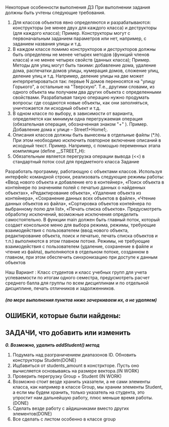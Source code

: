 Некоторые особенности выполнения ДЗ
При выполнении задания должны быть учтены следующие требования.
1. Для классов объектов явно определяются и разрабатываются: конструкторы (не менее двух для каждого класса) и деструкторы (для каждого класса);
   Пример. Конструкторы могут с первоначальным заданием параметров или нет, например,
   с заданием названия улицы и т.д.
2. В каждом классе помимо конструкторов и деструкторов должны быть определены не
   менее четырех методов (функций членов класса) и не менее четырех свойств (данных класса);
   Пример. Методы для улиц могут быть такими: добавление дома, удаление дома, распечатки домов улицы, нумерация домов, сложение улиц, деление улиц и т.д. Например,
   деление улицы на две может интерпретироваться так: первые N домов переносятся на
   "улицу Горького", а остальные на "Тверскую". Т.е., другими словами, из одного объекта
   мы получаем два других объекта с определенными свойствами. Разрабатывая такую операцию нужно продумать вопросы: где создаются новые объекты, как они заполняться,
   уничтожается ли исходный объект и т.д.
3. В одном классе по выбору, в зависимости от варианта, определяется как минимум
   одна перегружаемая операция (обязательная операция, обозначенная знаком "+" ).
   Пример. Добавление дома к улице – Street1+Home1;.
4. Описания классов должны быть вынесены в отдельные файлы (*.h). При этом необходимо исключить повторное включение описаний в исходный текст.
   Пример. Например, с помощью переменных этапа компиляции (define __STREET_H):
5. Обязательным является перегрузка операции вывода (<<) в стандартный поток cout
   для предметного класса
   Задание
   


Разработать программу, работающую с объектами классов. Используя интерфейс
   командной строки, реализовать следующие режимы работы: «Ввод нового объекта и добавление его в контейнер», «Поиск объекта в контейнере по значениям полей с печатью
   данных о найденных объектах», «Редактирование объекта», «Удаление объекта из контейнера», «Сохранение данных всех объектов в файле», «Чтение данных объектов из
   файла», «Сортировка объектов контейнера по выбранному полю для list», «Печать списка
   объектов». Предусмотреть обработку исключений, возможные исключения определить
   самостоятельно. В функции main должен быть главный поток, который создает консольное меню для выбора режима, режимы, требующие взаимодействия с пользователем
   (ввод нового объекта, редактирование объекта, поиск и печатью, печать списка объектов
   и т.п.) выполняются в этом главном потоке. Режимы, не требующие взаимодействия с
   пользователем (удаление, сохранение в файле и чтение из файла), выполняются в отдельном потоке, созданном в главном, при этом обеспечить синхронизацию при доступе к
   данным объектов


Наш Вариант :
Класс студентов и класс учебных групп для учета успеваемости по итогам одного семестра, предусмотреть расчет
среднего балла для группы по всем дисциплинам и по отдельной дисциплине, печать отличников и задолженников.

##### (по мере выполнения пунктов ниже зачеркиваем их, а не удаляем)

## ОШИБКИ, которые были найдены:


## ЗАДАЧИ, что добавить или изменить
  _**0. Возможно, удалить addStudent() метод**_
 1. Подумать над разграничением диапазонов ID. Обновить конструкторы Studetn(DONE)
 2. Ищбавиться от students_amount в констркторе. Пусть оно вычисляется основываясь на размере вектора.(IN WORK)
 3. Проверить перегрузку Group + Student (IN WORK)
 4. Возможно стоит везде хранить указатели, а не сами элементы класса, как например в классе Group, мы храним элементы Student, а если мы будем хранить, только указатель на студента, это упростит нам дальнейшую работу, плюс меньше время работы. (DONE)
 5. Сделать везде работу с айдишниками вместо других элементов(DONE)
 6. Все сделать с листом особенно в классе group
 
